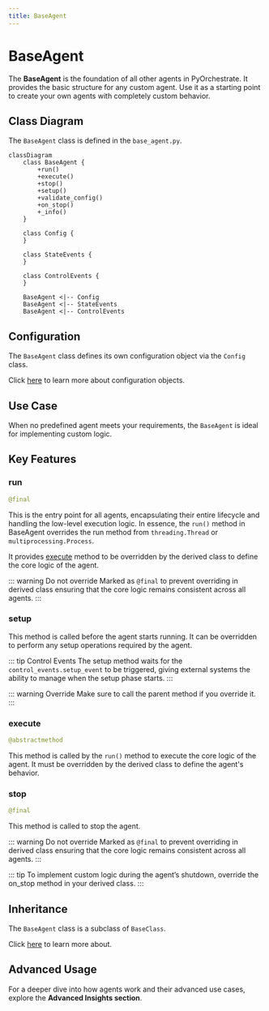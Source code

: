 ```yaml
---
title: BaseAgent
---
```


# BaseAgent

The **BaseAgent** is the foundation of all other agents in PyOrchestrate. It provides the basic structure for any custom agent. Use it as a starting point to create your own agents with completely custom behavior.

## Class Diagram

The `BaseAgent` class is defined in the `base_agent.py`.

```mermaid
classDiagram
    class BaseAgent {
        +run()
        +execute()
        +stop()
        +setup()
        +validate_config()
        +on_stop()
        +_info()
    }

    class Config {
    }

    class StateEvents {
    }

    class ControlEvents {
    }

    BaseAgent <|-- Config
    BaseAgent <|-- StateEvents
    BaseAgent <|-- ControlEvents
```

## Configuration

The `BaseAgent` class defines its own configuration object via the `Config` class.

Click [here](/learn/agents/index#configuration) to learn more about configuration objects.


## Use Case

When no predefined agent meets your requirements, the `BaseAgent` is ideal for implementing custom logic.

## Key Features

### run

```python
@final
```

This is the entry point for all agents, encapsulating their entire lifecycle and handling the low-level execution logic. In essence, the `run()` method in BaseAgent overrides the run method from `threading.Thread` or `multiprocessing.Process`.

It provides [execute](#execute) method to be overridden by the derived class to define the core logic of the agent.

::: warning Do not override
Marked as `@final` to prevent overriding in derived class ensuring that the core logic remains consistent across all agents.
:::

### setup

This method is called before the agent starts running. It can be overridden to perform any setup operations required by the agent.

::: tip Control Events
The setup method waits for the `control_events.setup_event` to be triggered, giving external systems the ability to manage when the setup phase starts.
:::

::: warning Override
Make sure to call the parent method if you override it.
:::

### execute

```python
@abstractmethod
```

This method is called by the `run()` method to execute the core logic of the agent. It must be overridden by the derived class to define the agent's behavior.

### stop

```python
@final
```

This method is called to stop the agent.

::: warning Do not override
Marked as `@final` to prevent overriding in derived class ensuring that the core logic remains consistent across all agents.
:::

::: tip
To implement custom logic during the agent’s shutdown, override the on_stop method in your derived class.
:::

## Inheritance

The `BaseAgent` class is a subclass of `BaseClass`.

Click [here]() to learn more about.

## Advanced Usage

For a deeper dive into how agents work and their advanced use cases, explore the **Advanced Insights section**.